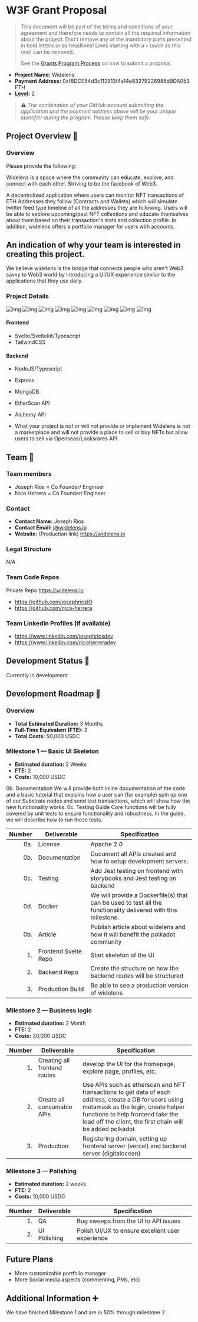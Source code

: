 # W3F Grant Proposal

> This document will be part of the terms and conditions of your agreement and therefore needs to contain all the required information about the project. Don't remove any of the mandatory parts presented in bold letters or as headlines! Lines starting with a `>` (such as this one) can be removed.
>
> See the [Grants Program Process](https://github.com/w3f/Grants-Program/#pencil-process) on how to submit a proposal.

- **Project Name:** Widelens
- **Payment Address:** 0xf8DC054d3c112913f4a14e83279228988d9DA053 ETH
- **[Level](https://github.com/w3f/Grants-Program/tree/master#level_slider-levels):** 2

> ⚠️ _The combination of your GitHub account submitting the application and the payment address above will be your unique identifier during the program. Please keep them safe._

## Project Overview :page_facing_up:

### Overview

Please provide the following:

Widelens is a space where the community can educate, explore, and connect with each other. Striving to be the facebook of Web3.

A decentralized application where users can monitor NFT transactions of ETH Addresses they follow (Contracts and Wallets) which will simulate twitter feed type timeline of all the addresses they are following. Users will be able to explore upcoming/past NFT collections and educate themselves about them based on their transaction's stats and collection profile. In addition, widelens offers a portfolio manager for users with accounts.

## An indication of why your team is interested in creating this project.

We believe widelens is the bridge that connects people who aren't Web3 savvy to Web3 world by introducing a UI/UX experience simliar to the applications that they use daily.

### Project Details

![img](https://raw.githubusercontent.com/josephriosIO/widelens-images/main/homepage.png)
![img](https://raw.githubusercontent.com/josephriosIO/widelens-images/main/top-collections.png)
![img](https://raw.githubusercontent.com/josephriosIO/widelens-images/main/explore.png)
![img](https://raw.githubusercontent.com/josephriosIO/widelens-images/main/collections.png)
![img](https://raw.githubusercontent.com/josephriosIO/widelens-images/main/profile-sidebar.png)
![img](https://raw.githubusercontent.com/josephriosIO/widelens-images/main/users-profile.png)
![img](https://raw.githubusercontent.com/josephriosIO/widelens-images/main/users-transactions.png)
![img](https://raw.githubusercontent.com/josephriosIO/widelens-images/main/users-collections.png)
![img](https://raw.githubusercontent.com/josephriosIO/widelens-images/main/mobile-view.png)

#### Frontend

- Svelte/Sveltekit/Typescript
- TailwindCSS

#### Backend

- NodeJS/Typescript
- Express
- MongoDB
- EtherScan API
- Alchemy API

- What your project is _not_ or will _not_ provide or implement
  Widelens is not a marketplace and will not provide a place to sell or buy NFTs but allow users to sell via Openseas/Looksrares API

## Team :busts_in_silhouette:

### Team members

- Joseph Rios = Co Founder/ Engineer
- Nico Herrera = Co Founder/ Engineer

### Contact

- **Contact Name:** Joseph Rios
- **Contact Email:** j@widelens.io
- **Website:** (Production link) https://widelens.io

### Legal Structure

N/A

### Team Code Repos

Private Repo
https://widelens.io

- https://github.com/josephriosIO
- https://github.com/nico-herrera

### Team LinkedIn Profiles (if available)

- https://www.linkedin.com/josephriosdev
- https://www.linkedin.com/nicoherreradev

## Development Status :open_book:

Currently in development

## Development Roadmap :nut_and_bolt:

### Overview

- **Total Estimated Duration:** 3 Months
- **Full-Time Equivalent (FTE):** 2
- **Total Costs:** 50,000 USDC

### Milestone 1 — Basic UI Skeleton

- **Estimated duration:** 2 Weeks
- **FTE:** 2
- **Costs:** 10,000 USDC

0b.	Documentation	We will provide both inline documentation of the code and a basic tutorial that explains how a user can (for example) spin up one of our Substrate nodes and send test transactions, which will show how the new functionality works.
0c.	Testing Guide	Core functions will be fully covered by unit tests to ensure functionality and robustness. In the guide, we will describe how to run these tests.

| Number | Deliverable          | Specification                                                     |
| -----: | -------------------- | ----------------------------------------------------------------- |
|    0a. | License              | Apache 2.0                                                        |
|    0b. | Documentation        | Document all APIs created and how to setup development servers.   |
|    0c. | Testing              | Add Jest testing on frontend with storybooks and Jest testing on backend |
|    0d. | Docker               | We will provide a Dockerfile(s) that can be used to test all the functionality delivered with this milestone.   |
|    0b. | Article              | Publish article about widelens and how it will benefit the polkadot community   |
|     1. | Frontend Svelte Repo | Start skeleton of the UI                                          |
|     2. | Backend Repo         | Create the structure on how the backend routes will be structured |
|     3. | Production Build     | Be able to see a production version of widelens                   |

### Milestone 2 — Business logic

- **Estimated duration:** 2 Month
- **FTE:** 2
- **Costs:** 30,000 USDC

| Number | Deliverable                  | Specification                                                                                                                                                                                                                           |
| -----: | ---------------------------- | --------------------------------------------------------------------------------------------------------------------------------------------------------------------------------------------------------------------------------------- |
|     1. | Creating all frontend routes | develop the UI for the homepage, explore page, profiles, etc.                                                                                                                                                                           |
|     2. | Create all consumable APIs   | Use APIs such as etherscan and NFT transactions to get data of each address, create a DB for users using metamask as the login, create helper functions to help frontend take the load off the client, the first chain will be added polkadot |
|     3. | Production                   | Registering domain, setting up frontend server (vercel) and backend server (digitalocean)                                                                                                                                               |

### Milestone 3 — Polishing

- **Estimated duration:** 2 weeks
- **FTE:** 2
- **Costs:** 10,000 USDC

| Number | Deliverable  | Specification                                    |
| -----: | ------------ | ------------------------------------------------ |
|     1. | QA           | Bug sweeps from the UI to API issues             |
|     2. | UI Polishing | Polish UI/UX to ensure excellent user experience |

## Future Plans

- More customizable portfolio manager
- More Social media aspects (commenting, PMs, etc)

## Additional Information :heavy_plus_sign:

We have finished Milestone 1 and are in 50% through milestone 2.
